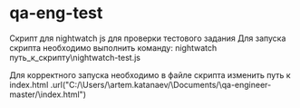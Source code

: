 # qa-eng-test
Скрипт для nightwatch js для проверки тестового задания 
Для запуска скрипта необходимо выполнить команду: nightwatch путь_к_скрипту\nightwatch-test.js

Для корректного запуска необходимо в файле скрипта изменить путь к index.html
.url("C:/\Users/\artem.katanaev/\Documents/\qa-engineer-master/\index.html")
